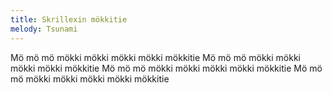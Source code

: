 ```yaml
---
title: Skrillexin mökkitie
melody: Tsunami
---
```

Mö mö mö mökki mökki mökki mökki mökkitie
Mö mö mö mökki mökki mökki mökki mökkitie
Mö mö mö mökki mökki mökki mökki mökkitie
Mö mö mö mökki mökki mökki mökki mökkitie
